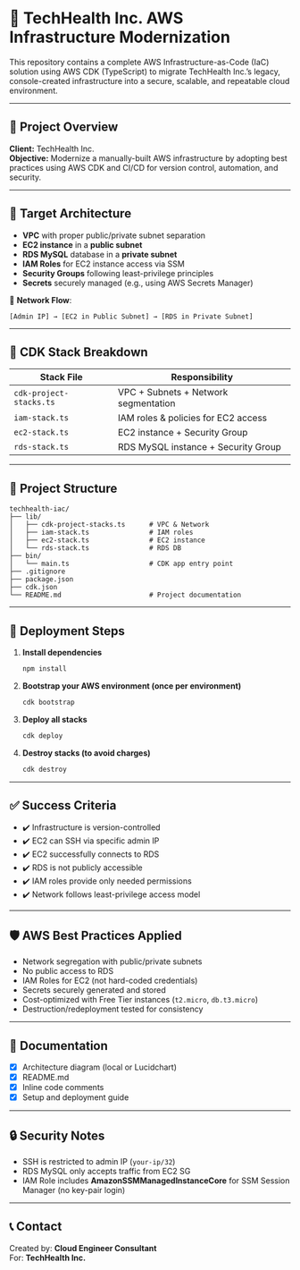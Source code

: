 
# 🏥 TechHealth Inc. AWS Infrastructure Modernization

This repository contains a complete AWS Infrastructure-as-Code (IaC) solution using AWS CDK (TypeScript) to migrate TechHealth Inc.’s legacy, console-created infrastructure into a secure, scalable, and repeatable cloud environment.

---

## 📌 Project Overview

**Client:** TechHealth Inc.  
**Objective:** Modernize a manually-built AWS infrastructure by adopting best practices using AWS CDK and CI/CD for version control, automation, and security.  

---

## 📐 Target Architecture

- **VPC** with proper public/private subnet separation
- **EC2 instance** in a **public subnet**
- **RDS MySQL** database in a **private subnet**
- **IAM Roles** for EC2 instance access via SSM
- **Security Groups** following least-privilege principles
- **Secrets** securely managed (e.g., using AWS Secrets Manager)

📶 **Network Flow**:
```
[Admin IP] → [EC2 in Public Subnet] → [RDS in Private Subnet]
```

---

## 🧱 CDK Stack Breakdown

| Stack File           | Responsibility                             |
|----------------------|---------------------------------------------|
| `cdk-project-stacks.ts` | VPC + Subnets + Network segmentation       |
| `iam-stack.ts`          | IAM roles & policies for EC2 access        |
| `ec2-stack.ts`          | EC2 instance + Security Group              |
| `rds-stack.ts`          | RDS MySQL instance + Security Group        |

---

## 📂 Project Structure

```
techhealth-iac/
├── lib/
│   ├── cdk-project-stacks.ts      # VPC & Network
│   ├── iam-stack.ts               # IAM roles
│   ├── ec2-stack.ts               # EC2 instance
│   └── rds-stack.ts               # RDS DB
├── bin/
│   └── main.ts                    # CDK app entry point
├── .gitignore
├── package.json
├── cdk.json
└── README.md                      # Project documentation
```

---

## 🚀 Deployment Steps

1. **Install dependencies**
   ```bash
   npm install
   ```

2. **Bootstrap your AWS environment (once per environment)**
   ```bash
   cdk bootstrap
   ```

3. **Deploy all stacks**
   ```bash
   cdk deploy
   ```

4. **Destroy stacks (to avoid charges)**
   ```bash
   cdk destroy
   ```

---

## ✅ Success Criteria

- ✔️ Infrastructure is version-controlled
- ✔️ EC2 can SSH via specific admin IP
- ✔️ EC2 successfully connects to RDS
- ✔️ RDS is not publicly accessible
- ✔️ IAM roles provide only needed permissions
- ✔️ Network follows least-privilege access model

---

## 🛡️ AWS Best Practices Applied

- Network segregation with public/private subnets
- No public access to RDS
- IAM Roles for EC2 (not hard-coded credentials)
- Secrets securely generated and stored
- Cost-optimized with Free Tier instances (`t2.micro`, `db.t3.micro`)
- Destruction/redeployment tested for consistency

---

## 📘 Documentation

- [x] Architecture diagram (local or Lucidchart)
- [x] README.md
- [x] Inline code comments
- [x] Setup and deployment guide

---

## 🔒 Security Notes

- SSH is restricted to admin IP (`your-ip/32`)
- RDS MySQL only accepts traffic from EC2 SG
- IAM Role includes **AmazonSSMManagedInstanceCore** for SSM Session Manager (no key-pair login)

---

## 📞 Contact

Created by: **Cloud Engineer Consultant**  
For: **TechHealth Inc.**

